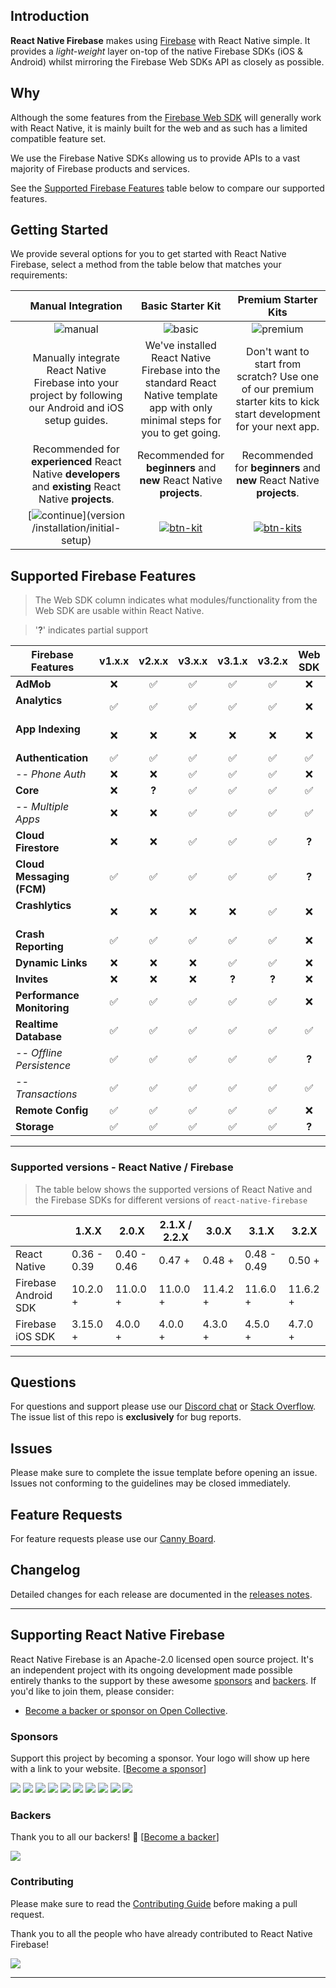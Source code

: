 ## Introduction

**React Native Firebase** makes using [Firebase](http://firebase.com) with React Native simple. It provides a _light-weight_ layer on-top of the native Firebase SDKs (iOS & Android) whilst mirroring the Firebase Web SDKs API as closely as possible.

## Why 

Although the some features from the [Firebase Web SDK](https://www.npmjs.com/package/firebase) will generally work with React Native, it is mainly built for the web and as such has a limited compatible feature set.

We use the Firebase Native SDKs allowing us to provide APIs to a vast majority of Firebase products and services.

See the [Supported Firebase Features](#supported-firebase-features) table below to compare our supported features.

## Getting Started

We provide several options for you to get started with React Native Firebase, select a method from the table below that matches your requirements:

|  | Manual Integration  | Basic Starter Kit | Premium Starter Kits |
|:---:|:-------------------:|:-----------------:|:--------------------:|
|  | ![manual][manual] | ![basic][basic] | ![premium][premium] |
|  | Manually integrate React Native Firebase into your project by following our Android and iOS setup guides. | We've installed React Native Firebase into the standard React Native template app with only minimal steps for you to get going.      | Don't want to start from scratch? Use one of our premium starter kits to kick start development for your next app. |
|  | Recommended for **experienced** React Native **developers** and **existing** React Native **projects**. | Recommended for **beginners** and **new** React Native **projects**. | Recommended for **beginners** and **new** React Native **projects**. |
|  | [![continue][btn-guide]](version /installation/initial-setup) | [![btn-kit][btn-kit]](http://invertase.link/get-started-basic) | [![btn-kits][btn-kit]](http://invertase.link/get-started-premium) |


## Supported Firebase Features
> The Web SDK column indicates what modules/functionality from the Web SDK are usable within React Native.


> '**?**' indicates partial support

| Firebase Features      | v1.x.x  | v2.x.x  | v3.x.x | v3.1.x | v3.2.x | Web SDK |
| ---------------------- | :---: | :---: | :---: | :---: | :---: | :---: |
| **AdMob**                  | ❌ | ✅ | ✅ | ✅ | ✅ | ❌ |
| **Analytics**              | ✅ | ✅ | ✅ | ✅ | ✅ | ❌ |
| **App Indexing**           | ❌ | ❌ | ❌ | ❌ | ❌ | ❌ |
| **Authentication**         | ✅ | ✅ | ✅ | ✅ | ✅ | ✅ |
| _-- Phone Auth_            | ❌ | ❌ | ✅ | ✅ | ✅ | ❌ |
| **Core**                   | ❌ |**?**| ✅ | ✅ | ✅ | ✅ |
|  _-- Multiple Apps_        | ❌ | ❌ | ✅ | ✅ | ✅ | ✅ |
| **Cloud Firestore**        | ❌ | ❌ | ✅ | ✅ | ✅ |**?**|
| **Cloud Messaging (FCM)**  | ✅ | ✅ | ✅ | ✅ | ✅ |**?**|
| **Crashlytics**            | ❌ | ❌ | ❌ | ❌ | ✅ | ❌ |
| **Crash Reporting**        | ✅ | ✅ | ✅ | ✅ | ✅ | ❌ |
| **Dynamic Links**          | ❌ | ❌ | ❌ | ✅ | ✅ | ❌ |
| **Invites**                | ❌ | ❌ | ❌ |**?**|**?**| ❌ |
| **Performance Monitoring** | ✅ | ✅ | ✅ | ✅ | ✅ | ❌ |
| **Realtime Database**      | ✅ | ✅ | ✅ | ✅ | ✅ | ✅ |
| _-- Offline Persistence_   | ✅ | ✅ | ✅ | ✅ | ✅ |**?**|
| _-- Transactions_          | ✅ | ✅ | ✅ | ✅ | ✅ | ✅ |
| **Remote Config**          | ✅ | ✅ | ✅ | ✅ | ✅ | ❌ |
| **Storage**                | ✅ | ✅ | ✅ | ✅ | ✅ |**?**|

---
### Supported versions - React Native / Firebase

> The table below shows the supported versions of React Native and the Firebase SDKs for different versions of `react-native-firebase`

|                        | 1.X.X       | 2.0.X       | 2.1.X / 2.2.X   | 3.0.X    |  3.1.X      |  3.2.X   |
|------------------------|-------------|-------------|-----------------|----------|-------------|----------|
| React Native           | 0.36 - 0.39 | 0.40 - 0.46 | 0.47 +          | 0.48 +   | 0.48 - 0.49 | 0.50 +   |
| Firebase Android SDK   | 10.2.0 +    | 11.0.0 +    | 11.0.0 +        | 11.4.2 + | 11.6.0 +    | 11.6.2 + |
| Firebase iOS SDK       | 3.15.0 +    | 4.0.0 +     | 4.0.0 +         | 4.3.0 +  | 4.5.0 +     | 4.7.0 +  |

---

## Questions

For questions and support please use our [Discord chat](https://discord.gg/C9aK28N) or [Stack Overflow](https://stackoverflow.com/questions/tagged/react-native-firebase). The issue list of this repo is **exclusively** for bug reports.

## Issues

Please make sure to complete the issue template before opening an issue. Issues not conforming to the guidelines may be closed immediately.

## Feature Requests

For feature requests please use our [Canny Board](http://invertase.link/requests).

## Changelog

Detailed changes for each release are documented in the [releases notes](https://github.com/invertase/react-native-firebase/releases).

<hr>

## Supporting React Native Firebase

React Native Firebase is an Apache-2.0 licensed open source project. It's an independent project with its ongoing development made possible entirely thanks to the support by these awesome [sponsors](#sponsors) and [backers](#backers). If you'd like to join them, please consider:

- [Become a backer or sponsor on Open Collective](https://opencollective.com/react-native-firebase).

### Sponsors

Support this project by becoming a sponsor. Your logo will show up here with a link to your website. [[Become a sponsor](https://opencollective.com/react-native-firebase#sponsor)]

<a href="https://opencollective.com/react-native-firebase/sponsor/0/website" target="_blank"><img src="https://opencollective.com/react-native-firebase/sponsor/0/avatar.svg"></a>
<a href="https://opencollective.com/react-native-firebase/sponsor/1/website" target="_blank"><img src="https://opencollective.com/react-native-firebase/sponsor/1/avatar.svg"></a>
<a href="https://opencollective.com/react-native-firebase/sponsor/2/website" target="_blank"><img src="https://opencollective.com/react-native-firebase/sponsor/2/avatar.svg"></a>
<a href="https://opencollective.com/react-native-firebase/sponsor/3/website" target="_blank"><img src="https://opencollective.com/react-native-firebase/sponsor/3/avatar.svg"></a>
<a href="https://opencollective.com/react-native-firebase/sponsor/4/website" target="_blank"><img src="https://opencollective.com/react-native-firebase/sponsor/4/avatar.svg"></a>
<a href="https://opencollective.com/react-native-firebase/sponsor/5/website" target="_blank"><img src="https://opencollective.com/react-native-firebase/sponsor/5/avatar.svg"></a>
<a href="https://opencollective.com/react-native-firebase/sponsor/6/website" target="_blank"><img src="https://opencollective.com/react-native-firebase/sponsor/6/avatar.svg"></a>
<a href="https://opencollective.com/react-native-firebase/sponsor/7/website" target="_blank"><img src="https://opencollective.com/react-native-firebase/sponsor/7/avatar.svg"></a>
<a href="https://opencollective.com/react-native-firebase/sponsor/8/website" target="_blank"><img src="https://opencollective.com/react-native-firebase/sponsor/8/avatar.svg"></a>
<a href="https://opencollective.com/react-native-firebase/sponsor/9/website" target="_blank"><img src="https://opencollective.com/react-native-firebase/sponsor/9/avatar.svg"></a>

### Backers

Thank you to all our backers! 🙏 [[Become a backer](https://opencollective.com/react-native-firebase#backer)]

<a href="https://opencollective.com/react-native-firebase#backers" target="_blank"><img src="https://opencollective.com/react-native-firebase/backers.svg?width=890"></a>

### Contributing

Please make sure to read the [Contributing Guide](CONTRIBUTING.md) before making a pull request.

Thank you to all the people who have already contributed to React Native Firebase!

<a href="graphs/contributors"><img src="https://opencollective.com/react-native-firebase/contributors.svg?width=890" /></a>

<hr>


[manual]: https://rnfirebase.io/static/media/docs-vector.cb67f7d6.png "Recommended for experienced React Native developers and existing React Native projects."
[basic]: https://rnfirebase.io/static/media/starter-project-vector.e45d010a.png "Recommended for beginners and new React Native projects."
[premium]: https://rnfirebase.io/static/media/premium-kits-vector.dc0245df.png "Recommended for beginners and new React Native projects."
[btn-guide]: https://i.imgur.com/Tmp5hku.png "View the integration guide"
[btn-kit]: https://i.imgur.com/N7GUGXo.png "Go to the basic starter kit repo"
[btn-kits]: https://i.imgur.com/1rmzlpV.png "Go to the basic starter kit repo"